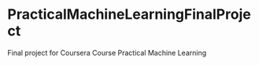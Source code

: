 # PracticalMachineLearningFinalProject
Final project for Coursera Course Practical Machine Learning
